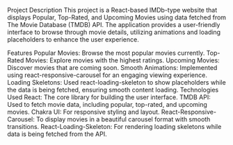 Project Description
This project is a React-based IMDb-type website that displays Popular, Top-Rated, and Upcoming Movies using data fetched from The Movie Database (TMDB) API. The application provides a user-friendly interface to browse through movie details, utilizing animations and loading placeholders to enhance the user experience.

Features
Popular Movies: Browse the most popular movies currently.
Top-Rated Movies: Explore movies with the highest ratings.
Upcoming Movies: Discover movies that are coming soon.
Smooth Animations: Implemented using react-responsive-carousel for an engaging viewing experience.
Loading Skeletons: Used react-loading-skeleton to show placeholders while the data is being fetched, ensuring smooth content loading.
Technologies Used
React: The core library for building the user interface.
TMDB API: Used to fetch movie data, including popular, top-rated, and upcoming movies.
Chakra UI: For responsive styling and layout.
React-Responsive-Carousel: To display movies in a beautiful carousel format with smooth transitions.
React-Loading-Skeleton: For rendering loading skeletons while data is being fetched from the API.
